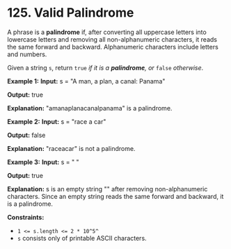 # 125. Valid Palindrome

A phrase is a **palindrome** if, after converting all uppercase letters into lowercase letters and removing all non-alphanumeric characters, it reads the same forward and backward. Alphanumeric characters include letters and numbers.

Given a string `s`, return `true` *if it is a **palindrome**, or* `false` *otherwise*.

**Example 1:**
**Input:** s = "A man, a plan, a canal: Panama"

**Output:** true

**Explanation:** "amanaplanacanalpanama" is a palindrome.

**Example 2:**
**Input:** s = "race a car"

**Output:** false

**Explanation:** "raceacar" is not a palindrome.

**Example 3:**
**Input:** s = " "

**Output:** true

**Explanation:** s is an empty string "" after removing non-alphanumeric characters.
Since an empty string reads the same forward and backward, it is a palindrome.

**Constraints:**

-   `1 <= s.length <= 2 * 10^5^`
-   `s` consists only of printable ASCII characters.